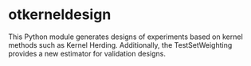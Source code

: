 # otkerneldesign

This Python module generates designs of experiments based on kernel methods such as Kernel Herding. Additionally, the TestSetWeighting provides a new estimator for validation designs. 
